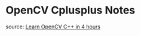 # OpenCV Cplusplus Notes
source:
[Learn OpenCV C++ in 4 hours](https://www.youtube.com/watch?v=2FYm3GOonhk)
